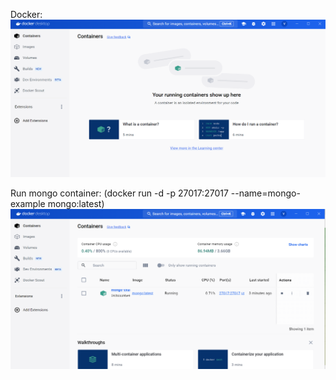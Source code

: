 Docker:
![юайка докера](image.png)

Run mongo container:
(docker run -d -p 27017:27017 --name=mongo-example mongo:latest)
![запущенная монго](image-1.png)


